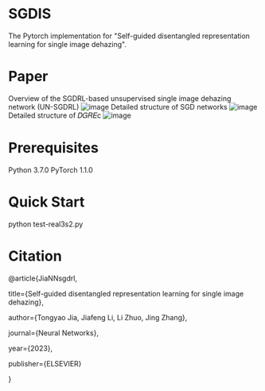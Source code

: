 # SGDIS
The Pytorch implementation for "Self-guided disentangled representation learning for single image dehazing".

# Paper
Overview of the SGDRL-based unsupervised single image dehazing network (UN-SGDRL)
![image](https://github.com/dehazing/SGDRL/blob/main/fig/unsupervised.png)
Detailed structure of SGD networks
![image](https://github.com/dehazing/SGDRL/blob/main/fig/SGDIS.png)
Detailed structure of 𝐷𝐺𝑅𝐸c
![image](https://github.com/dehazing/SGDRL/blob/main/fig/DGRECC.png)
# Prerequisites
Python 3.7.0
PyTorch 1.1.0

# Quick Start

python test-real3s2.py 

# Citation
@article{JiaNNsgdrl,

  title={Self-guided disentangled representation learning for single image dehazing},
  
  author={Tongyao Jia, Jiafeng Li, Li Zhuo, Jing Zhang},
  
  journal={Neural Networks},
  
  year={2023},
  
  publisher={ELSEVIER}
  
}



